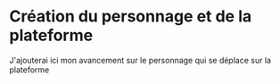 # Création du personnage et de la plateforme 
J'ajouterai ici mon avancement sur le personnage qui se déplace sur la plateforme
